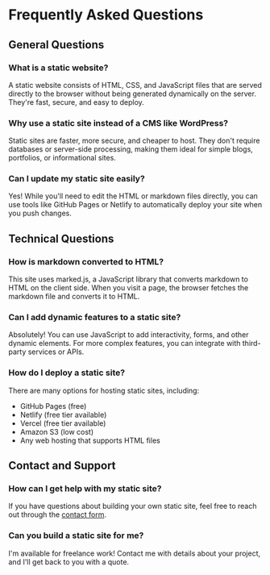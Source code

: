 # Frequently Asked Questions

## General Questions

### What is a static website?
A static website consists of HTML, CSS, and JavaScript files that are served directly to the browser without being generated dynamically on the server. They're fast, secure, and easy to deploy.

### Why use a static site instead of a CMS like WordPress?
Static sites are faster, more secure, and cheaper to host. They don't require databases or server-side processing, making them ideal for simple blogs, portfolios, or informational sites.

### Can I update my static site easily?
Yes! While you'll need to edit the HTML or markdown files directly, you can use tools like GitHub Pages or Netlify to automatically deploy your site when you push changes.

## Technical Questions

### How is markdown converted to HTML?
This site uses marked.js, a JavaScript library that converts markdown to HTML on the client side. When you visit a page, the browser fetches the markdown file and converts it to HTML.

### Can I add dynamic features to a static site?
Absolutely! You can use JavaScript to add interactivity, forms, and other dynamic elements. For more complex features, you can integrate with third-party services or APIs.

### How do I deploy a static site?
There are many options for hosting static sites, including:
- GitHub Pages (free)
- Netlify (free tier available)
- Vercel (free tier available)
- Amazon S3 (low cost)
- Any web hosting that supports HTML files

## Contact and Support

### How can I get help with my static site?
If you have questions about building your own static site, feel free to reach out through the [contact form](/contact.html).

### Can you build a static site for me?
I'm available for freelance work! Contact me with details about your project, and I'll get back to you with a quote. 